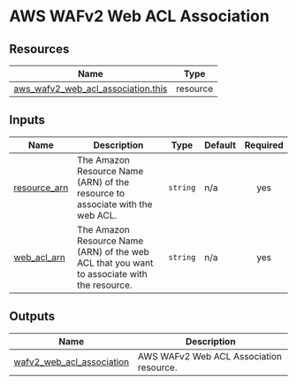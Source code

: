 # AWS WAFv2 Web ACL Association

## Resources

| Name                                                                                                                                        | Type     |
| ------------------------------------------------------------------------------------------------------------------------------------------- | -------- |
| [aws_wafv2_web_acl_association.this](https://registry.terraform.io/providers/hashicorp/aws/latest/docs/resources/wafv2_web_acl_association) | resource |

## Inputs

| Name                                                                  | Description                                                                                 | Type     | Default | Required |
| --------------------------------------------------------------------- | ------------------------------------------------------------------------------------------- | -------- | ------- | :------: |
| <a name="input_resource_arn"></a> [resource_arn](#input_resource_arn) | The Amazon Resource Name (ARN) of the resource to associate with the web ACL.               | `string` | n/a     |   yes    |
| <a name="input_web_acl_arn"></a> [web_acl_arn](#input_web_acl_arn)    | The Amazon Resource Name (ARN) of the web ACL that you want to associate with the resource. | `string` | n/a     |   yes    |

## Outputs

| Name                                                                                                           | Description                             |
| -------------------------------------------------------------------------------------------------------------- | --------------------------------------- |
| <a name="output_wafv2_web_acl_association"></a> [wafv2_web_acl_association](#output_wafv2_web_acl_association) | AWS WAFv2 Web ACL Association resource. |
